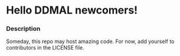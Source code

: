 # Hello DDMAL newcomers!

### Description
Someday, this repo may host amazing code. For now, add yourself to contributors in the LICENSE file.
